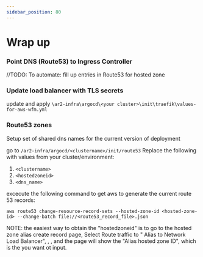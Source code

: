 ```yaml
---
sidebar_position: 80
---
```


# Wrap up

### Point DNS (Route53) to Ingress Controller
//TODO: To automate: fill up entries in Route53 for hosted zone

### Update load balancer with TLS secrets
update and apply `\ar2-infra\argocd\<your cluster>\init\traefik\values-for-aws-wfm.yml`

### Route53 zones
Setup set of shared dns names for the current version of deployment

go to `/ar2-infra/argocd/<clustername>/init/route53`
Replace the following with values from your cluster/environment:
1. `<clustername>`
1. `<hostedzoneid>`
1. `<dns_name>`

excecute the following command to get aws to generate the current route 53 records:

`aws route53 change-resource-record-sets --hosted-zone-id <hosted-zone-id> --change-batch file://<route53_record_file>.json`

NOTE: the easiest way to obtain the "hostedzoneid" is to go to the hosted zone alias create record page,  Select Route traffic to " Alias to Network Load Balancer", <your region>, <your load balancer>, and the page will show the "Alias hosted zone ID", which is the <hostedzoneid> you want ot input.
